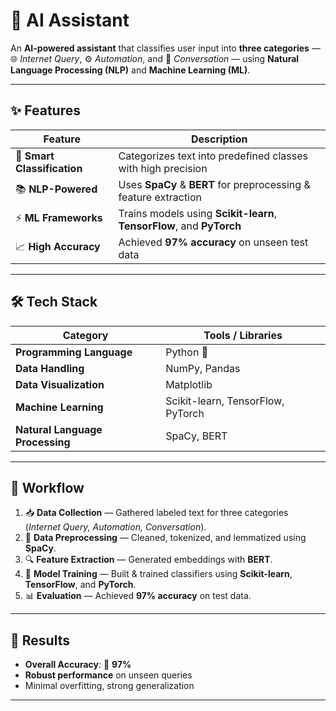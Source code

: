 # 🤖 AI Assistant

An **AI-powered assistant** that classifies user input into **three categories** — 🌐 *Internet Query*, ⚙️ *Automation*, and 💬 *Conversation* — using **Natural Language Processing (NLP)** and **Machine Learning (ML)**.

---

## ✨ Features
| Feature | Description |
|---------|-------------|
| 🧠 **Smart Classification** | Categorizes text into predefined classes with high precision |
| 📚 **NLP-Powered** | Uses **SpaCy** & **BERT** for preprocessing & feature extraction |
| ⚡ **ML Frameworks** | Trains models using **Scikit-learn**, **TensorFlow**, and **PyTorch** |
| 📈 **High Accuracy** | Achieved **97% accuracy** on unseen test data |

---

## 🛠 Tech Stack

| Category | Tools / Libraries |
|----------|-------------------|
| **Programming Language** | Python 🐍 |
| **Data Handling** | NumPy, Pandas |
| **Data Visualization** | Matplotlib |
| **Machine Learning** | Scikit-learn, TensorFlow, PyTorch |
| **Natural Language Processing** | SpaCy, BERT |

---

## 🔄 Workflow
1. 📥 **Data Collection** — Gathered labeled text for three categories (*Internet Query, Automation, Conversation*).  
2. 🧹 **Data Preprocessing** — Cleaned, tokenized, and lemmatized using **SpaCy**.  
3. 🔍 **Feature Extraction** — Generated embeddings with **BERT**.  
4. 🤖 **Model Training** — Built & trained classifiers using **Scikit-learn**, **TensorFlow**, and **PyTorch**.  
5. 📊 **Evaluation** — Achieved **97% accuracy** on test data.

---

## 📌 Results
- **Overall Accuracy**: 🎯 **97%**  
- **Robust performance** on unseen queries  
- Minimal overfitting, strong generalization

---
